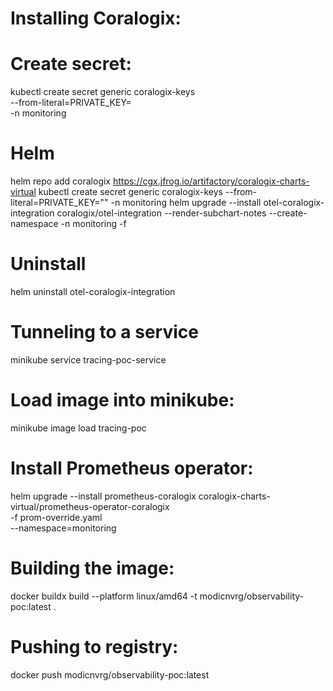 # Installing Coralogix:
# Create secret:
kubectl create secret generic coralogix-keys \
--from-literal=PRIVATE_KEY=<send-your-data-API-key> \
-n monitoring

# Helm
helm repo add coralogix https://cgx.jfrog.io/artifactory/coralogix-charts-virtual
kubectl create secret generic coralogix-keys --from-literal=PRIVATE_KEY="" -n monitoring
helm upgrade --install otel-coralogix-integration coralogix/otel-integration --render-subchart-notes --create-namespace -n monitoring -f 

# Uninstall
helm uninstall otel-coralogix-integration

# Tunneling to a service
minikube service tracing-poc-service

# Load image into minikube:
minikube image load tracing-poc

# Install Prometheus operator:
helm upgrade --install prometheus-coralogix coralogix-charts-virtual/prometheus-operator-coralogix \
-f prom-override.yaml \
--namespace=monitoring

# Building the image:
docker buildx build --platform linux/amd64 -t modicnvrg/observability-poc:latest .

# Pushing to registry:
docker push modicnvrg/observability-poc:latest



